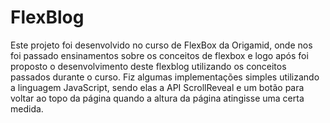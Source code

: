 # FlexBlog
Este projeto foi desenvolvido no curso de FlexBox da Origamid, onde nos foi passado ensinamentos sobre os conceitos de flexbox e logo após foi proposto o desenvolvimento deste flexblog utilizando os conceitos passados durante o curso. Fiz algumas implementações simples utilizando a linguagem JavaScript, sendo elas a API ScrollReveal e um botão para voltar ao topo da página quando a altura da página atingisse uma certa medida.
